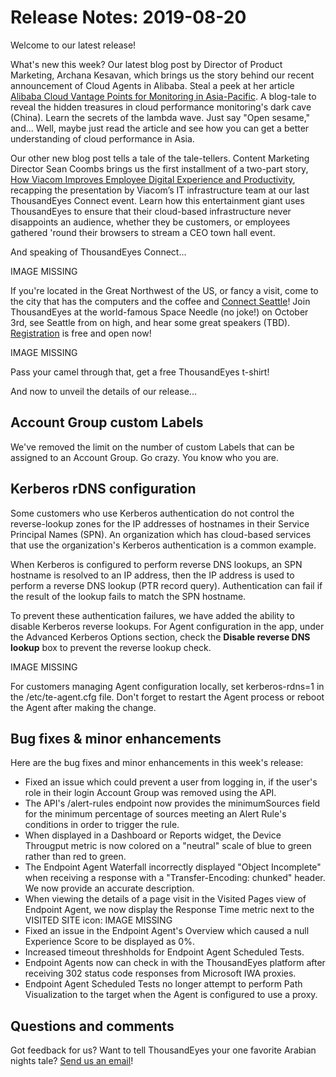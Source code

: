 # Release Notes: 2019-08-20

Welcome to our latest release!

What's new this week? Our latest blog post by Director of Product Marketing, Archana Kesavan, which brings us the story behind our recent announcement of Cloud Agents in Alibaba. Steal a peek at her article [Alibaba Cloud Vantage Points for Monitoring in Asia-Pacific](https://blog.thousandeyes.com/alibaba-cloud-vantage-points-monitoring-asia-pacific/). A blog-tale to reveal the hidden treasures in cloud performance monitoring's dark cave \(China\). Learn the secrets of the lambda wave. Just say "Open sesame," and... Well, maybe just read the article and see how you can get a better understanding of cloud performance in Asia.

Our other new blog post tells a tale of the tale-tellers. Content Marketing Director Sean Coombs brings us the first installment of a two-part story, [How Viacom Improves Employee Digital Experience and Productivity](https://blog.thousandeyes.com/how-viacom-improves-employee-digital-experience-and-productivity/), recapping the presentation by Viacom’s IT infrastructure team at our last ThousandEyes Connect event. Learn how this entertainment giant uses ThousandEyes to ensure that their cloud-based infrastructure never disappoints an audience, whether they be customers, or employees gathered 'round their browsers to stream a CEO town hall event.

And speaking of ThousandEyes Connect...

IMAGE MISSING

 If you're located in the Great Northwest of the US, or fancy a visit, come to the city that has the computers and the coffee and [Connect Seattle](https://www.thousandeyes.com/events/connect/seattle-2019)! Join ThousandEyes at the world-famous Space Needle \(no joke!\) on October 3rd, see Seattle from on high, and hear some great speakers \(TBD\). [Registration](http://www.thousandeyes.com/events/connect/seattle-2019) is free and open now!

IMAGE MISSING

Pass your camel through that, get a free ThousandEyes t-shirt! 

And now to unveil the details of our release...

## Account Group custom Labels

We've removed the limit on the number of custom Labels that can be assigned to an Account Group. Go crazy. You know who you are.

## Kerberos rDNS configuration

Some customers who use Kerberos authentication do not control the reverse-lookup zones for the IP addresses of hostnames in their Service Principal Names \(SPN\). An organization which has cloud-based services that use the organization's Kerberos authentication is a common example.

When Kerberos is configured to perform reverse DNS lookups, an SPN hostname is resolved to an IP address, then the IP address is used to perform a reverse DNS lookup \(PTR record query\). Authentication can fail if the result of the lookup fails to match the SPN hostname.

To prevent these authentication failures, we have added the ability to disable Kerberos reverse lookups. For Agent configuration in the app, under the Advanced Kerberos Options section, check the **Disable reverse DNS lookup** box to prevent the reverse lookup check.

IMAGE MISSING

For customers managing Agent configuration locally, set kerberos-rdns=1 in the /etc/te-agent.cfg file. Don't forget to restart the Agent process or reboot the Agent after making the change.

## Bug fixes & minor enhancements

Here are the bug fixes and minor enhancements in this week's release:

* Fixed an issue which could prevent a user from logging in, if the user's role in their login Account Group was removed using the API.
* The API's /alert-rules endpoint now provides the minimumSources field for the minimum percentage of sources meeting an Alert Rule's conditions in order to trigger the rule.
* When displayed in a Dashboard or Reports widget, the Device Througput metric is now colored on a "neutral" scale of blue to green rather than red to green.
* The Endpoint Agent Waterfall incorrectly displayed "Object Incomplete" when receiving a response with a "Transfer-Encoding: chunked" header. We now provide an accurate description.
* When viewing the details of a page visit in the Visited Pages view of Endpoint Agent, we now display the Response Time metric next to the VISITED SITE icon: IMAGE MISSING
* Fixed an issue in the Endpoint Agent's Overview which caused a null Experience Score to be displayed as 0%.
* Increased timeout threshholds for Endpoint Agent Scheduled Tests.
* Endpoint Agents now can check in with the ThousandEyes platform after receiving 302 status code responses from Microsoft IWA proxies.
* Endpoint Agent Scheduled Tests no longer attempt to perform Path Visualization to the target when the Agent is configured to use a proxy.  

## Questions and comments

Got feedback for us? Want to tell ThousandEyes your one favorite Arabian nights tale? [Send us an email](mailto:support@thousandeyes.com?subject=2019-08-20+Release+Update)!

